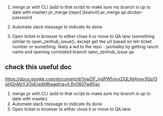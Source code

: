 
1. merge pr with CLI (add to that script to make sure my branch is up to date with master)
pr_merge [repo] [branch]
pr_merge qa docker-password


2. Automate slack message to indicate its done
3. Open ticket in browser to either close it or move to QA lane
(something similar to open_zenhub_issue(), except get the url based on teh ticket number or something.  likely a wd to the repo -  porbalby by getting ranch name and opening correlated branch
open_zenhub_issue qa 







## check this useful doc
https://docs.google.com/document/d/1nwZIF_lydPWfvixxZlQLNt4nqy3Qp13pHQnMcYJjTqE/edit#heading=h.flv0607w85gs

1. merge pr with CLI (add to that script to make sure my branch is up to date with master)
2. Automate slack message to indicate its done
3. Open ticket in browser to either close it or move to QA lane
